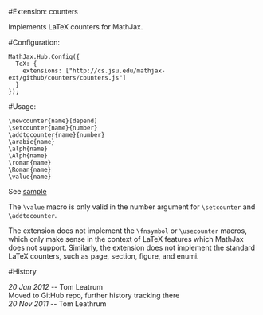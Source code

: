#Extension: counters

Implements LaTeX counters for MathJax.

#Configuration:

    MathJax.Hub.Config({
      TeX: {
        extensions: ["http://cs.jsu.edu/mathjax-ext/github/counters/counters.js"]
      }
    });

#Usage:

    \newcounter{name}[depend]
    \setcounter{name}{number}
    \addtocounter{name}{number}
    \arabic{name}
    \alph{name}
    \Alph{name}
    \roman{name}
    \Roman{name}
    \value{name}

See [sample](http://leathrum.github.com/mathjax-ext-contrib/counters/sample.html)

The `\value` macro is only valid in the number argument for `\setcounter` and 
`\addtocounter`.

The extension does not implement the `\fnsymbol` or `\usecounter` macros, which only make sense in the context of LaTeX features which MathJax does not support. Similarly, the extension does not implement the standard LaTeX counters, such as page, section, figure, and enumi.

#History

*20 Jan 2012* -- Tom Leatrum  
Moved to GitHub repo, further history tracking there  
*20 Nov 2011* -- Tom Leathrum

